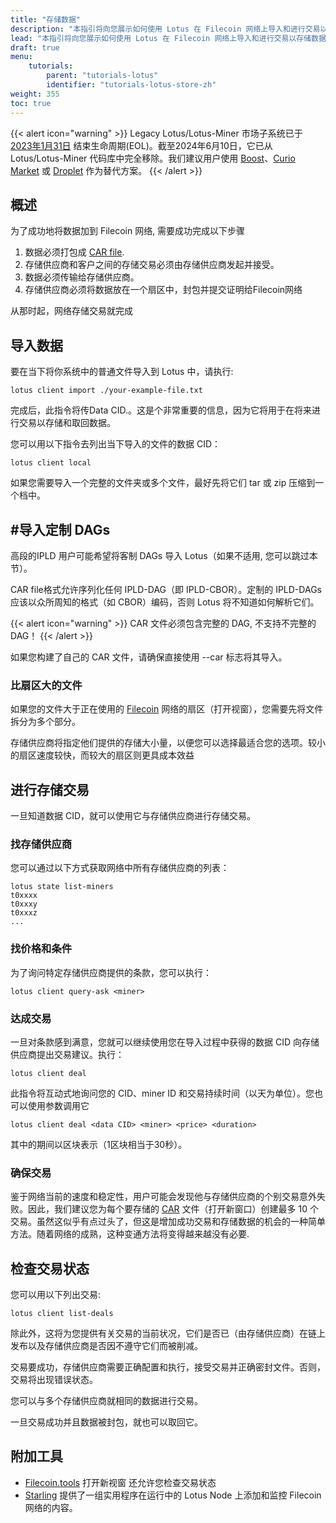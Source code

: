 ```yaml
---
title: "存储数据"
description: "本指引将向您展示如何使用 Lotus 在 Filecoin 网络上导入和进行交易以存储数据"
lead: "本指引将向您展示如何使用 Lotus 在 Filecoin 网络上导入和进行交易以存储数据"
draft: true 
menu:
    tutorials:
        parent: "tutorials-lotus"
        identifier: "tutorials-lotus-store-zh"
weight: 355
toc: true
---
```


{{< alert icon="warning" >}}
Legacy Lotus/Lotus-Miner 市场子系统已于 [2023年1月31日](https://github.com/filecoin-project/lotus/releases/tag/v1.18.0) 结束生命周期(EOL)。截至2024年6月10日，它已从 Lotus/Lotus-Miner 代码库中完全移除。我们建议用户使用 [Boost](https://github.com/filecoin-project/boost)、[Curio Market](https://docs.curiostorage.org/curio-market) 或 [Droplet](https://droplet.venus-fil.io/intro/) 作为替代方案。
{{< /alert >}}

## 概述

为了成功地将数据加到 Filecoin 网络, 需要成功完成以下步骤

1. 数据必须打包成 [CAR file](https://github.com/ipld/specs/blob/master/block-layer/content-addressable-archives.md).
1. 存储供应商和客户之间的存储交易必须由存储供应商发起并接受。
1. 数据必须传输给存储供应商。
1. 存储供应商必须将数据放在一个扇区中，封包并提交证明给Filecoin网络

从那时起，网络存储交易就完成

## 导入数据

要在当下将你系统中的普通文件导入到 Lotus 中，请执行:

```shell
lotus client import ./your-example-file.txt
```

完成后，此指令将传Data CID.。这是个非常重要的信息，因为它将用于在将来进行交易以存储和取回数据。

您可以用以下指令去列出当下导入的文件的数据 CID：

```shell
lotus client local
```

如果您需要导入一个完整的文件夹或多个文件，最好先将它们 tar 或 zip 压缩到一个档中。

## #导入定制 DAGs

高段的IPLD 用户可能希望将客制 DAGs 导入 Lotus（如果不适用, 您可以跳过本节）。

CAR file格式允许序列化任何 IPLD-DAG（即 IPLD-CBOR）。定制的 IPLD-DAGs 应该以众所周知的格式（如 CBOR）编码，否则 Lotus 将不知道如何解析它们。

{{< alert icon="warning" >}}
CAR 文件必须包含完整的 DAG, 不支持不完整的 DAG！
{{< /alert >}}

如果您构建了自己的 CAR 文件，请确保直接使用 --car 标志将其导入。

### 比扇区大的文件 

如果您的文件大于正在使用的 [Filecoin](https://status.filecoin.io) 网络的扇区（打开视窗），您需要先将文件拆分为多个部分。

存储供应商将指定他们提供的存储大小量，以便您可以选择最适合您的选项。较小的扇区速度较快，而较大的扇区则更具成本效益

## 进行存储交易

一旦知道数据 CID，就可以使用它与存储供应商进行存储交易。

### 找存储供应商

您可以通过以下方式获取网络中所有存储供应商的列表：

```shell
lotus state list-miners
t0xxxx
t0xxxy
t0xxxz
...
```

### 找价格和条件

为了询问特定存储供应商提供的条款，您可以执行：

```shell
lotus client query-ask <miner>
```

### 达成交易

一旦对条款感到满意，您就可以继续使用您在导入过程中获得的数据 CID 向存储供应商提出交易建议。执行：


```shell
lotus client deal
```

此指令将互动式地询问您的 CID、miner ID 和交易持续时间（以天为单位）。您也可以使用参数调用它

```shell
lotus client deal <data CID> <miner> <price> <duration>
```

其中的期间以区块表示（1区块相当于30秒）。

### 确保交易

鉴于网络当前的速度和稳定性，用户可能会发现他与存储供应商的个别交易意外失败。因此，我们建议您为每个要存储的 [CAR](https://github.com/ipld/specs/blob/master/block-layer/content-addressable-archives.md) 文件（打开新窗口）创建最多 10 个交易。虽然这似乎有点过头了，但这是增加成功交易和存储数据的机会的一种简单方法。随着网络的成熟，这种变通方法将变得越来越没有必要.

## 检查交易状态

您可以用以下列出交易:

```shell
lotus client list-deals
```

除此外，这将为您提供有关交易的当前状况，它们是否已（由存储供应商）在链上发布以及存储供应商是否因不遵守它们而被削减。

交易要成功，存储供应商需要正确配置和执行，接受交易并正确密封文件。否则，交易将出现错误状态。

您可以与多个存储供应商就相同的数据进行交易。

一旦交易成功并且数据被封包，就也可以取回它。

## 附加工具

- [Filecoin.tools](https://filecoin.tools/) 打开新视窗 还允许您检查交易状态
- [Starling](https://github.com/filecoin-project/starling) 提供了一组实用程序在运行中的 Lotus Node 上添加和监控 Filecoin 网络的内容。

